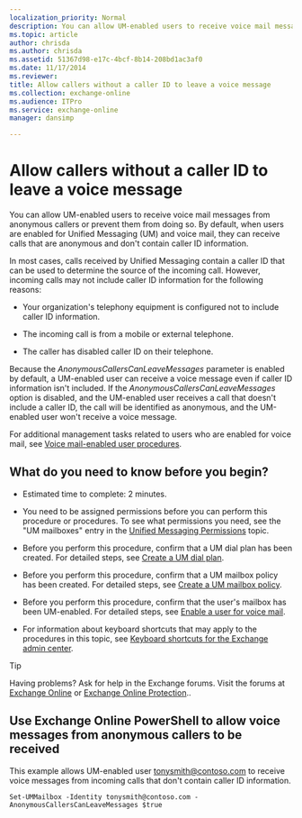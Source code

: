 ```yaml
---
localization_priority: Normal
description: You can allow UM-enabled users to receive voice mail messages from anonymous callers or prevent them from doing so. By default, when users are enabled for Unified Messaging (UM) and voice mail, they can receive calls that are anonymous and don't contain caller ID information.
ms.topic: article
author: chrisda
ms.author: chrisda
ms.assetid: 51367d98-e17c-4bcf-8b14-208bd1ac3af0
ms.date: 11/17/2014
ms.reviewer: 
title: Allow callers without a caller ID to leave a voice message
ms.collection: exchange-online
ms.audience: ITPro
ms.service: exchange-online
manager: dansimp

---
```


# Allow callers without a caller ID to leave a voice message

You can allow UM-enabled users to receive voice mail messages from anonymous callers or prevent them from doing so. By default, when users are enabled for Unified Messaging (UM) and voice mail, they can receive calls that are anonymous and don't contain caller ID information.

In most cases, calls received by Unified Messaging contain a caller ID that can be used to determine the source of the incoming call. However, incoming calls may not include caller ID information for the following reasons:

- Your organization's telephony equipment is configured not to include caller ID information.

- The incoming call is from a mobile or external telephone.

- The caller has disabled caller ID on their telephone.

Because the _AnonymousCallersCanLeaveMessages_ parameter is enabled by default, a UM-enabled user can receive a voice message even if caller ID information isn't included. If the _AnonymousCallersCanLeaveMessages_ option is disabled, and the UM-enabled user receives a call that doesn't include a caller ID, the call will be identified as anonymous, and the UM-enabled user won't receive a voice message.

For additional management tasks related to users who are enabled for voice mail, see [Voice mail-enabled user procedures](voice-mail-enabled-user-procedures.md).

## What do you need to know before you begin?

- Estimated time to complete: 2 minutes.

- You need to be assigned permissions before you can perform this procedure or procedures. To see what permissions you need, see the "UM mailboxes" entry in the [Unified Messaging Permissions](https://technet.microsoft.com/library/d326c3bc-8f33-434a-bf02-a83cc26a5498.aspx) topic.

- Before you perform this procedure, confirm that a UM dial plan has been created. For detailed steps, see [Create a UM dial plan](../../voice-mail-unified-messaging/connect-voice-mail-system/create-um-dial-plan.md).

- Before you perform this procedure, confirm that a UM mailbox policy has been created. For detailed steps, see [Create a UM mailbox policy](create-um-mailbox-policy.md).

- Before you perform this procedure, confirm that the user's mailbox has been UM-enabled. For detailed steps, see [Enable a user for voice mail](enable-a-user-for-voice-mail.md).

- For information about keyboard shortcuts that may apply to the procedures in this topic, see [Keyboard shortcuts for the Exchange admin center](../../accessibility/keyboard-shortcuts-in-admin-center.md).

> [!TIP]
> Having problems? Ask for help in the Exchange forums. Visit the forums at [Exchange Online](https://go.microsoft.com/fwlink/p/?linkId=267542) or [Exchange Online Protection](https://go.microsoft.com/fwlink/p/?linkId=285351)..

## Use Exchange Online PowerShell to allow voice messages from anonymous callers to be received

This example allows UM-enabled user tonysmith@contoso.com to receive voice messages from incoming calls that don't contain caller ID information.

```
Set-UMMailbox -Identity tonysmith@contoso.com -AnonymousCallersCanLeaveMessages $true
```



